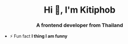 <h1 align="center">Hi 👋, I'm Kitiphob</h1>
<h3 align="center">A frontend developer from Thailand</h3>

- ⚡ Fun fact **I thing I am funny**



